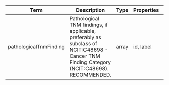 |Term | Description | Type | Properties | Example | Enum|
| ---| ---| ---| ---| ---| --- |
| pathologicalTnmFinding | Pathological TNM findings, if applicable, preferably as subclass of NCIT:C48698 - Cancer TNM Finding Category (NCIT:C48698). RECOMMENDED. | array | [id](./id.md), [label](./label.md) | `[{"label":"T2a Stage Finding","id":"NCIT:C48725"},{"label":"N1c Stage Finding","id":"NCIT:C48709"},{"label":"M0 Stage Finding","id":"NCIT:C48699"}]` | NA|

